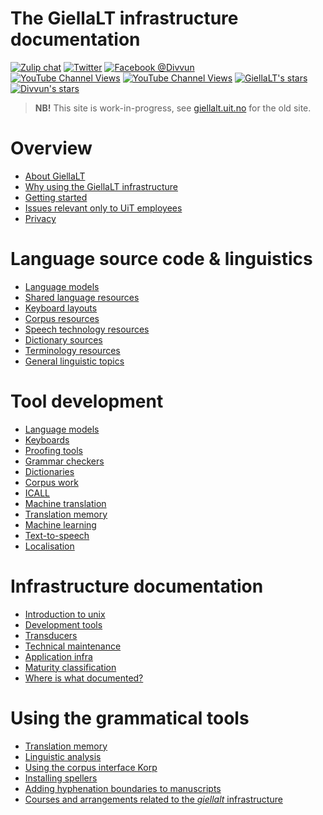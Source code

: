 # The GiellaLT infrastructure documentation

[![Zulip chat](https://img.shields.io/badge/zulip-chat_with_us-brightgreen.svg?logo=zulip)](https://giella.zulipchat.com)
[![Twitter](https://img.shields.io/badge/twitter-@divvun-blue.svg?style=flat&logo=twitter)](https://twitter.com/divvun)
[![Facebook @Divvun](https://img.shields.io/static/v1?logo=facebook&label=Facebook&message=@Divvun&color=4267B2&?style=flat)](https://facebook.com/Divvun) <br/>
[![YouTube Channel Views](https://img.shields.io/youtube/channel/views/UCkV9RzELCwl0SigSZpTif1A?style=social&label=Help%20videos)](https://www.youtube.com/channel/UCkV9RzELCwl0SigSZpTif1A)
[![YouTube Channel Views](https://img.shields.io/youtube/channel/views/UCT-1MTFDubjQBr4h1fpEQ0Q?style=social&label=Language)](https://www.youtube.com/channel/UCT-1MTFDubjQBr4h1fpEQ0Q)
[![GiellaLT's stars](https://img.shields.io/github/stars/giellalt?label=GiellaLT%20Stars&style=social)](https://github.com/search?q=user%3Agiellalt+stars%3A%3E0&type=Repositories&ref=advsearch&l=&l=)
[![Divvun's stars](https://img.shields.io/github/stars/divvun?label=Divvun%20Stars&style=social)](https://github.com/search?q=user%3Adivvun+stars%3A%3E0&type=Repositories&ref=advsearch&l=&l=)

> **NB!** This site is work-in-progress, see [giellalt.uit.no](https://giellalt.uit.no) for the old site.

# Overview

- [About GiellaLT](AboutGiellaLT.md)
- [Why using the GiellaLT infrastructure](https://indigenous-langtech.uit.no)
- [Getting started](infra/GettingStarted.md)
- [Issues relevant only to UiT employees](https://giellalt.github.io/site-giellalt.uit.no/)
- [Privacy](Personvern.md)

# Language source code & linguistics

<div class="twocolumn" markdown="1">

- [Language models](LanguageModels.md)
- [Shared language resources  ](SharedResources.md)
- [Keyboard layouts           ](KeyboardLayouts.md)
- [Corpus resources           ](CorpusResources.md)
- [Speech technology resources](SpeechTechnologyResources.md)
- [Dictionary sources         ](dicts/DictionarySources.md)
- [Terminology resources      ](TerminologyResources.md)
- [General linguistic topics  ](ling/common.md)

</div>

# Tool development

<div class="twocolumn" markdown="1">

- [Language models](lang/common/index.md)
- [Keyboards](keyboards/Overview.md)
- [Proofing tools](proof/index.md) <!-- skal kløyvast i spelling og hyph -->
- [Grammar checkers](proof/gramcheck/GrammarCheckerDocumentation.md)
- [Dictionaries](dicts/dicts.md)
- [Corpus work](ling/corpusindex.md)
- [ICALL](https://giellalt.uit.no/ped/index.html) <!-- (ped/index.md) -->
- [Machine translation](mt/MachineTranslation.md)
- [Translation memory](tm/TranslationMemory.md)
- [Machine learning](ml/MachineLearning.md)
- [Text-to-speech](tts/index.md)
- [Localisation](localisation/Localisation.md)

</div>

# Infrastructure documentation

<div class="twocolumn" markdown="1">

- [Introduction to unix](tools/newunix.md)
- [Development tools](tools/tools.md)
- [Transducers](infra/Infrastructure.md)
- [Technical maintenance](infra/TechnicalMaintenance.md)
- [Application infra](infra/ApplicationInfrastructure.md)
- [Maturity classification](MaturityClassification.md)
- [Where is what documented?](DocumentationGuide.md)

</div>

# Using the grammatical tools

<div class="twocolumn" markdown="1">

- [Translation memory ](tm/TranslationMemory.md)
- [Linguistic analysis](ling/LinguisticAnalysis.md)
- [Using the corpus interface Korp](lang/common/Korp_usage.md)
- [Installing spellers](proof/installing/index.md)
- [Adding hyphenation boundaries to manuscripts](proof/hyph/how-to-hyphenate-without-hyphenator.md)
- [Courses and arrangements related to the *giellalt* infrastructure](courses/index.md)

</div>
